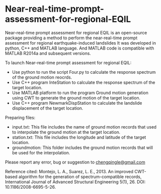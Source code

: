 # Near-real-time-prompt-assessment-for-regional-EQIL
Near-real-time prompt assessment for regional EQIL is an open-source package providing a method to perform the near-real-time prompt assessment for regional earthquake-induced landslides
It was developed in python, C++ and MATLAB language. And MATLAB code is compatible with MATLAB R2014a and subsequent versions.

To launch Near-real-time prompt assessment for regional EQIL:
- Use python to run the script Four.py to calculate the response spectrum of the ground motion reocrds.
- Use C++ program InteStation to calculate the response spectrum of the target location.
- Use MATLAB platform to run the program Ground motion generation using CWT to generate the ground motion of the target location.
- Use C++ program NewmarkDispStation to calculate the landslide displacement of the target location. 

Preparing files:
- input.txt: This file includes the name of ground motion records that used to interpolate the ground motion at the target location.
- station.txt: This file includes the longitude and latitude of the target location.
- groundmotion: This folder includes the ground motion records that will be used for the interpolation. 

Please report any error, bug or suggestion to chengqingle@gmail.com

Reference cited:
Montejo, L. A., Suarez, L. E., 2013. An improved CWT-based algorithm for the generation of spectrum-compatible records, International Journal of Advanced Structural Engineering 5(1), 26. DOI: 10.1186/2008-6695-5-26.
